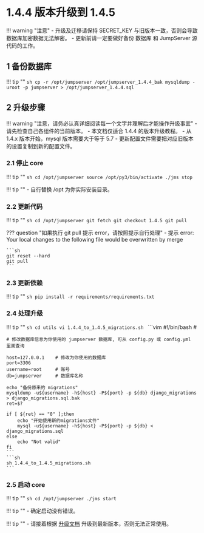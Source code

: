 # 1.4.4 版本升级到 1.4.5

!!! warning "注意"
    - 升级及迁移请保持 SECRET_KEY 与旧版本一致，否则会导致数据库加密数据无法解密。
    - 更新前请一定要做好备份 数据库 和 JumpServer 源代码的工作。

## 1 备份数据库
!!! tip ""
    ```sh
    cp -r /opt/jumpserver /opt/jumpserver_1.4.4_bak
    mysqldump -uroot -p jumpserver > /opt/jumpserver_1.4.4.sql
    ```

## 2 升级步骤
!!! warning "注意，请务必认真详细阅读每一个文字并理解后才能操作升级事宜"
    - 请先检查自己各组件的当前版本。
    - 本文档仅适合 1.4.4 的版本升级教程。
    - 从 1.4.x 版本开始，mysql 版本需要大于等于 5.7
    - 更新配置文件需要把对应旧版本的设置复制到新的配置文件。

### 2.1 停止 core
!!! tip ""
    ```sh
    cd /opt/jumpserver
    source /opt/py3/bin/activate
    ./jms stop
    ```

!!! tip ""
    - 自行替换 /opt 为你实际安装目录。

### 2.2 更新代码

!!! tip ""
    ```sh
    cd /opt/jumpserver
    git fetch
    git checkout 1.4.5
    git pull
    ```

??? question "如果执行 git pull 提示 error，请按照提示自行处理"
    - 提示 error: Your local changes to the following file would be overwritten by merge

    ```sh
    git reset --hard
    git pull
    ```

### 2.3 更新依赖

!!! tip ""
    ```sh
    pip install -r requirements/requirements.txt
    ```

### 2.4 处理升级

!!! tip ""
    ```sh
    cd utils
    vi 1.4.4_to_1.4.5_migrations.sh
    ```
    ```vim
    #!/bin/bash
    #

    # 修改数据库信息为你使用的 jumpserver 数据库, 可从 config.py 或 config.yml 里面查询

    host=127.0.0.1    # 修改为你使用的数据库
    port=3306
    username=root     # 账号
    db=jumpserver     # 数据库名称

    echo "备份原来的 migrations"
    mysqldump -u${username} -h${host} -P${port} -p ${db} django_migrations > django_migrations.sql.bak
    ret=$?

    if [ ${ret} == "0" ];then
        echo "开始使用新的migrations文件"
        mysql -u${username} -h${host} -P${port} -p ${db} < django_migrations.sql
    else
        echo "Not valid"
    fi
    ```
    ```sh
    sh 1.4.4_to_1.4.5_migrations.sh
    ```

### 2.5 启动 core

!!! tip ""
    ```sh
    cd /opt/jumpserver
    ./jms start
    ```

!!! tip ""
    - 确定启动没有错误。

!!! tip ""
    - 请接着根据 [升级文档](../upgrade_notice.md) 升级到最新版本，否则无法正常使用。
